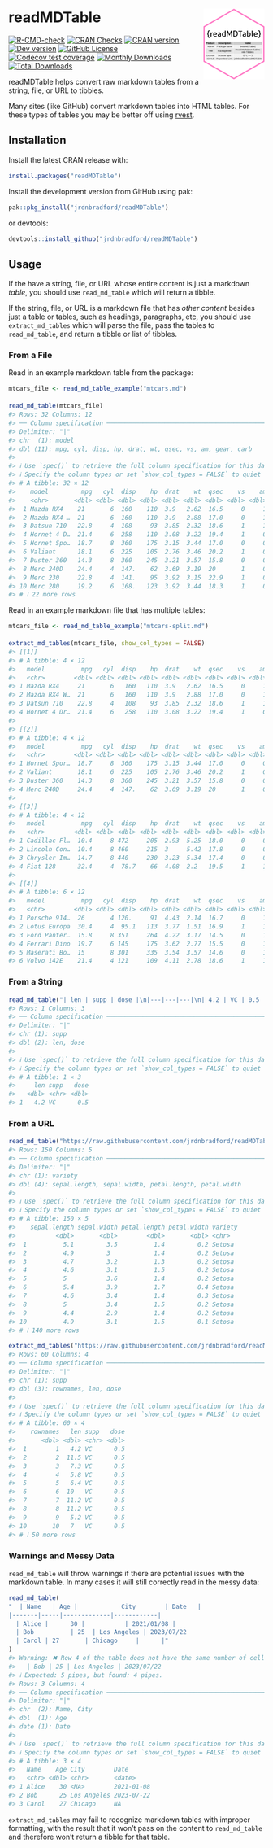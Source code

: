 
# readMDTable <a href="https://jrdnbradford.github.io/readMDTable/"><img src="man/figures/logo.png" align="right" height="139" alt="readMDTable website" /></a>

<!-- badges: start -->

[![R-CMD-check](https://github.com/jrdnbradford/readMDTable/actions/workflows/R-CMD-check.yaml/badge.svg)](https://github.com/jrdnbradford/readMDTable/actions/workflows/R-CMD-check.yaml)
[![CRAN
Checks](https://badges.cranchecks.info/summary/readMDTable.svg?label=CRAN%20Status)](https://cran.r-project.org/web/checks/check_results_readMDTable.html)
[![CRAN
version](https://img.shields.io/cran/v/readMDTable?logo=R&label=CRAN%20Version)](https://CRAN.R-project.org/package=readMDTable)
[![Dev
version](https://img.shields.io/github/r-package/v/jrdnbradford/readMDTable/main?label=Dev%20Version&logo=github&labelColor=3e474f&logoColor=959da5)](https://github.com/jrdnbradford/readMDTable)
[![GitHub
License](https://img.shields.io/github/license/jrdnbradford/readMDTable?logo=GNU&label=License)](https://www.gnu.org/licenses/gpl-3.0)
[![Codecov test
coverage](https://codecov.io/gh/jrdnbradford/readMDTable/graph/badge.svg)](https://app.codecov.io/gh/jrdnbradford/readMDTable)
[![Monthly
Downloads](https://cranlogs.r-pkg.org/badges/readMDTable?color=ff69b4)](https://cran.r-project.org/web/packages/readMDTable/index.html)
[![Total
Downloads](https://cranlogs.r-pkg.org/badges/grand-total/readMDTable?color=ff69b4)](https://cran.r-project.org/web/packages/readMDTable/index.html)
<!-- badges: end -->

readMDTable helps convert raw markdown tables from a string, file, or
URL to tibbles.

Many sites (like GitHub) convert markdown tables into HTML tables. For
these types of tables you may be better off using
[rvest](https://rvest.tidyverse.org/).

## Installation

Install the latest CRAN release with:

``` r
install.packages("readMDTable")
```

Install the development version from GitHub using pak:

``` r
pak::pkg_install("jrdnbradford/readMDTable")
```

or devtools:

``` r
devtools::install_github("jrdnbradford/readMDTable")
```

## Usage

If the have a string, file, or URL whose entire content is just a
markdown *table*, you should use `read_md_table` which will return a
tibble.

If the string, file, or URL is a markdown file that has *other content*
besides just a table or tables, such as headings, paragraphs, etc, you
should use `extract_md_tables` which will parse the file, pass the
tables to `read_md_table`, and return a tibble or list of tibbles.

### From a File

Read in an example markdown table from the package:

``` r
mtcars_file <- read_md_table_example("mtcars.md")

read_md_table(mtcars_file)
#> Rows: 32 Columns: 12
#> ── Column specification ────────────────────────────────────────────────────────
#> Delimiter: "|"
#> chr  (1): model
#> dbl (11): mpg, cyl, disp, hp, drat, wt, qsec, vs, am, gear, carb
#> 
#> ℹ Use `spec()` to retrieve the full column specification for this data.
#> ℹ Specify the column types or set `show_col_types = FALSE` to quiet this message.
#> # A tibble: 32 × 12
#>    model         mpg   cyl  disp    hp  drat    wt  qsec    vs    am  gear  carb
#>    <chr>       <dbl> <dbl> <dbl> <dbl> <dbl> <dbl> <dbl> <dbl> <dbl> <dbl> <dbl>
#>  1 Mazda RX4    21       6  160    110  3.9   2.62  16.5     0     1     4     4
#>  2 Mazda RX4 …  21       6  160    110  3.9   2.88  17.0     0     1     4     4
#>  3 Datsun 710   22.8     4  108     93  3.85  2.32  18.6     1     1     4     1
#>  4 Hornet 4 D…  21.4     6  258    110  3.08  3.22  19.4     1     0     3     1
#>  5 Hornet Spo…  18.7     8  360    175  3.15  3.44  17.0     0     0     3     2
#>  6 Valiant      18.1     6  225    105  2.76  3.46  20.2     1     0     3     1
#>  7 Duster 360   14.3     8  360    245  3.21  3.57  15.8     0     0     3     4
#>  8 Merc 240D    24.4     4  147.    62  3.69  3.19  20       1     0     4     2
#>  9 Merc 230     22.8     4  141.    95  3.92  3.15  22.9     1     0     4     2
#> 10 Merc 280     19.2     6  168.   123  3.92  3.44  18.3     1     0     4     4
#> # ℹ 22 more rows
```

Read in an example markdown file that has multiple tables:

``` r
mtcars_file <- read_md_table_example("mtcars-split.md")

extract_md_tables(mtcars_file, show_col_types = FALSE)
#> [[1]]
#> # A tibble: 4 × 12
#>   model          mpg   cyl  disp    hp  drat    wt  qsec    vs    am  gear  carb
#>   <chr>        <dbl> <dbl> <dbl> <dbl> <dbl> <dbl> <dbl> <dbl> <dbl> <dbl> <dbl>
#> 1 Mazda RX4     21       6   160   110  3.9   2.62  16.5     0     1     4     4
#> 2 Mazda RX4 W…  21       6   160   110  3.9   2.88  17.0     0     1     4     4
#> 3 Datsun 710    22.8     4   108    93  3.85  2.32  18.6     1     1     4     1
#> 4 Hornet 4 Dr…  21.4     6   258   110  3.08  3.22  19.4     1     0     3     1
#> 
#> [[2]]
#> # A tibble: 4 × 12
#>   model          mpg   cyl  disp    hp  drat    wt  qsec    vs    am  gear  carb
#>   <chr>        <dbl> <dbl> <dbl> <dbl> <dbl> <dbl> <dbl> <dbl> <dbl> <dbl> <dbl>
#> 1 Hornet Spor…  18.7     8  360    175  3.15  3.44  17.0     0     0     3     2
#> 2 Valiant       18.1     6  225    105  2.76  3.46  20.2     1     0     3     1
#> 3 Duster 360    14.3     8  360    245  3.21  3.57  15.8     0     0     3     4
#> 4 Merc 240D     24.4     4  147.    62  3.69  3.19  20       1     0     4     2
#> 
#> [[3]]
#> # A tibble: 4 × 12
#>   model          mpg   cyl  disp    hp  drat    wt  qsec    vs    am  gear  carb
#>   <chr>        <dbl> <dbl> <dbl> <dbl> <dbl> <dbl> <dbl> <dbl> <dbl> <dbl> <dbl>
#> 1 Cadillac Fl…  10.4     8 472     205  2.93  5.25  18.0     0     0     3     4
#> 2 Lincoln Con…  10.4     8 460     215  3     5.42  17.8     0     0     3     4
#> 3 Chrysler Im…  14.7     8 440     230  3.23  5.34  17.4     0     0     3     4
#> 4 Fiat 128      32.4     4  78.7    66  4.08  2.2   19.5     1     1     4     1
#> 
#> [[4]]
#> # A tibble: 6 × 12
#>   model          mpg   cyl  disp    hp  drat    wt  qsec    vs    am  gear  carb
#>   <chr>        <dbl> <dbl> <dbl> <dbl> <dbl> <dbl> <dbl> <dbl> <dbl> <dbl> <dbl>
#> 1 Porsche 914…  26       4 120.     91  4.43  2.14  16.7     0     1     5     2
#> 2 Lotus Europa  30.4     4  95.1   113  3.77  1.51  16.9     1     1     5     2
#> 3 Ford Panter…  15.8     8 351     264  4.22  3.17  14.5     0     1     5     4
#> 4 Ferrari Dino  19.7     6 145     175  3.62  2.77  15.5     0     1     5     6
#> 5 Maserati Bo…  15       8 301     335  3.54  3.57  14.6     0     1     5     8
#> 6 Volvo 142E    21.4     4 121     109  4.11  2.78  18.6     1     1     4     2
```

### From a String

``` r
read_md_table("| len | supp | dose |\n|---|---|---|\n| 4.2 | VC | 0.5 |")
#> Rows: 1 Columns: 3
#> ── Column specification ────────────────────────────────────────────────────────
#> Delimiter: "|"
#> chr (1): supp
#> dbl (2): len, dose
#> 
#> ℹ Use `spec()` to retrieve the full column specification for this data.
#> ℹ Specify the column types or set `show_col_types = FALSE` to quiet this message.
#> # A tibble: 1 × 3
#>     len supp   dose
#>   <dbl> <chr> <dbl>
#> 1   4.2 VC      0.5
```

### From a URL

``` r
read_md_table("https://raw.githubusercontent.com/jrdnbradford/readMDTable/main/inst/extdata/iris.md")
#> Rows: 150 Columns: 5
#> ── Column specification ────────────────────────────────────────────────────────
#> Delimiter: "|"
#> chr (1): variety
#> dbl (4): sepal.length, sepal.width, petal.length, petal.width
#> 
#> ℹ Use `spec()` to retrieve the full column specification for this data.
#> ℹ Specify the column types or set `show_col_types = FALSE` to quiet this message.
#> # A tibble: 150 × 5
#>    sepal.length sepal.width petal.length petal.width variety
#>           <dbl>       <dbl>        <dbl>       <dbl> <chr>  
#>  1          5.1         3.5          1.4         0.2 Setosa 
#>  2          4.9         3            1.4         0.2 Setosa 
#>  3          4.7         3.2          1.3         0.2 Setosa 
#>  4          4.6         3.1          1.5         0.2 Setosa 
#>  5          5           3.6          1.4         0.2 Setosa 
#>  6          5.4         3.9          1.7         0.4 Setosa 
#>  7          4.6         3.4          1.4         0.3 Setosa 
#>  8          5           3.4          1.5         0.2 Setosa 
#>  9          4.4         2.9          1.4         0.2 Setosa 
#> 10          4.9         3.1          1.5         0.1 Setosa 
#> # ℹ 140 more rows
```

``` r
extract_md_tables("https://raw.githubusercontent.com/jrdnbradford/readMDTable/main/inst/extdata/ToothGrowth.md")
#> Rows: 60 Columns: 4
#> ── Column specification ────────────────────────────────────────────────────────
#> Delimiter: "|"
#> chr (1): supp
#> dbl (3): rownames, len, dose
#> 
#> ℹ Use `spec()` to retrieve the full column specification for this data.
#> ℹ Specify the column types or set `show_col_types = FALSE` to quiet this message.
#> # A tibble: 60 × 4
#>    rownames   len supp   dose
#>       <dbl> <dbl> <chr> <dbl>
#>  1        1   4.2 VC      0.5
#>  2        2  11.5 VC      0.5
#>  3        3   7.3 VC      0.5
#>  4        4   5.8 VC      0.5
#>  5        5   6.4 VC      0.5
#>  6        6  10   VC      0.5
#>  7        7  11.2 VC      0.5
#>  8        8  11.2 VC      0.5
#>  9        9   5.2 VC      0.5
#> 10       10   7   VC      0.5
#> # ℹ 50 more rows
```

### Warnings and Messy Data

`read_md_table` will throw warnings if there are potential issues with
the markdown table. In many cases it will still correctly read in the
messy data:

``` r
read_md_table(
"  | Name   | Age |            City        | Date   |
|-------|-----|-------------|------------|
  | Alice |      30 |           | 2021/01/08 |
  | Bob          | 25  | Los Angeles | 2023/07/22      
  | Carol | 27       | Chicago     |      |"
)
#> Warning: ✖ Row 4 of the table does not have the same number of cells as the header row:
#>   | Bob | 25 | Los Angeles | 2023/07/22
#> ℹ Expected: 5 pipes, but found: 4 pipes.
#> Rows: 3 Columns: 4
#> ── Column specification ────────────────────────────────────────────────────────
#> Delimiter: "|"
#> chr  (2): Name, City
#> dbl  (1): Age
#> date (1): Date
#> 
#> ℹ Use `spec()` to retrieve the full column specification for this data.
#> ℹ Specify the column types or set `show_col_types = FALSE` to quiet this message.
#> # A tibble: 3 × 4
#>   Name    Age City        Date      
#>   <chr> <dbl> <chr>       <date>    
#> 1 Alice    30 <NA>        2021-01-08
#> 2 Bob      25 Los Angeles 2023-07-22
#> 3 Carol    27 Chicago     NA
```

`extract_md_tables` may fail to recognize markdown tables with improper
formatting, with the result that it won’t pass on the content to
`read_md_table` and therefore won’t return a tibble for that table.
